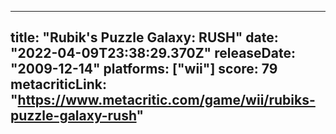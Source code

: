 
---
title: "Rubik's Puzzle Galaxy: RUSH"
date: "2022-04-09T23:38:29.370Z"
releaseDate: "2009-12-14"
platforms: ["wii"]
score: 79
metacriticLink: "https://www.metacritic.com/game/wii/rubiks-puzzle-galaxy-rush"
---
